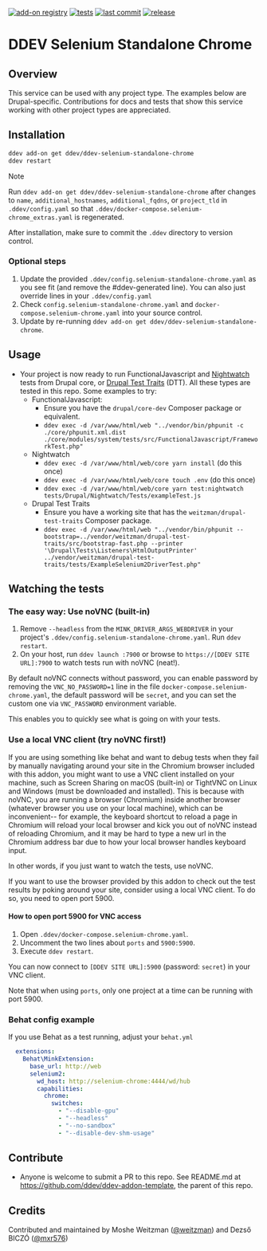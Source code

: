 [![add-on registry](https://img.shields.io/badge/DDEV-Add--on_Registry-blue)](https://addons.ddev.com)
[![tests](https://github.com/ddev/ddev-selenium-standalone-chrome/actions/workflows/tests.yml/badge.svg?branch=main)](https://github.com/ddev/ddev-selenium-standalone-chrome/actions/workflows/tests.yml?query=branch%3Amain)
[![last commit](https://img.shields.io/github/last-commit/ddev/ddev-selenium-standalone-chrome)](https://github.com/ddev/ddev-selenium-standalone-chrome/commits)
[![release](https://img.shields.io/github/v/release/ddev/ddev-selenium-standalone-chrome)](https://github.com/ddev/ddev-selenium-standalone-chrome/releases/latest)

# DDEV Selenium Standalone Chrome

## Overview

This service can be used with any project type. The examples below are Drupal-specific. Contributions for docs and tests that show this service working with other project types are appreciated.

## Installation

```bash
ddev add-on get ddev/ddev-selenium-standalone-chrome
ddev restart
```

> [!NOTE]
> Run `ddev add-on get ddev/ddev-selenium-standalone-chrome` after changes to `name`, `additional_hostnames`, `additional_fqdns`, or `project_tld` in `.ddev/config.yaml` so that `.ddev/docker-compose.selenium-chrome_extras.yaml` is regenerated.

After installation, make sure to commit the `.ddev` directory to version control.

### Optional steps

1. Update the provided `.ddev/config.selenium-standalone-chrome.yaml` as you see fit (and remove the #ddev-generated line). You can also just override lines in your `.ddev/config.yaml`
1. Check `config.selenium-standalone-chrome.yaml` and `docker-compose.selenium-chrome.yaml` into your source control.
1. Update by re-running `ddev add-on get ddev/ddev-selenium-standalone-chrome`.

## Usage

- Your project is now ready to run FunctionalJavascript and [Nightwatch](https://www.drupal.org/docs/automated-testing/javascript-testing-using-nightwatch) tests from Drupal core, or [Drupal Test Traits](https://gitlab.com/weitzman/drupal-test-traits) (DTT). All these types are tested in this repo. Some examples to try:
  - FunctionalJavascript:
    - Ensure you have the `drupal/core-dev` Composer package or equivalent.
    - `ddev exec -d /var/www/html/web "../vendor/bin/phpunit -c ./core/phpunit.xml.dist ./core/modules/system/tests/src/FunctionalJavascript/FrameworkTest.php"`
  - Nightwatch
    - `ddev exec -d /var/www/html/web/core yarn install` (do this once)
    - `ddev exec -d /var/www/html/web/core touch .env` (do this once)
    - `ddev exec -d /var/www/html/web/core yarn test:nightwatch tests/Drupal/Nightwatch/Tests/exampleTest.js`
  - Drupal Test Traits
    - Ensure you have a working site that has the `weitzman/drupal-test-traits` Composer package.
    - `ddev exec -d /var/www/html/web "../vendor/bin/phpunit --bootstrap=../vendor/weitzman/drupal-test-traits/src/bootstrap-fast.php --printer '\Drupal\Tests\Listeners\HtmlOutputPrinter' ../vendor/weitzman/drupal-test-traits/tests/ExampleSelenium2DriverTest.php"`

## Watching the tests

### The easy way: Use noVNC (built-in)

1. Remove `--headless` from the `MINK_DRIVER_ARGS_WEBDRIVER` in your project's `.ddev/config.selenium-standalone-chrome.yaml`. Run `ddev restart`.
2. On your host, run `ddev launch :7900` or browse to `https://[DDEV SITE URL]:7900` to watch tests run with noVNC (neat!).

By default noVNC connects without password, you can enable password by removing the `VNC_NO_PASSWORD=1` line in the file `docker-compose.selenium-chrome.yaml`, the default password will be `secret`, and you can set the custom one via `VNC_PASSWORD` environment variable.

This enables you to quickly see what is going on with your tests.

### Use a local VNC client (try noVNC first!)

If you are using something like behat and want to debug tests when they fail by manually navigating around your site in the Chromium browser included with this addon, you might want to use a VNC client installed on your machine, such as Screen Sharing on macOS (built-in) or TightVNC on Linux and Windows (must be downloaded and installed). This is because with noVNC, you are running a browser (Chromium) inside another browser (whatever browser you use on your local machine), which can be inconvenient-- for example, the keyboard shortcut to reload a page in Chromium will reload your local browser and kick you out of noVNC instead of reloading Chromium, and it may be hard to type a new url in the Chromium address bar due to how your local browser handles keyboard input.

In other words, if you just want to watch the tests, use noVNC.

If you want to use the browser provided by this addon to check out the test results by poking around your site, consider using a local VNC client. To do so, you need to open port 5900.

#### How to open port 5900 for VNC access

1. Open `.ddev/docker-compose.selenium-chrome.yaml`.
2. Uncomment the two lines about `ports` and `5900:5900`.
3. Execute `ddev restart`.

You can now connect to `[DDEV SITE URL]:5900` (password: `secret`) in your VNC client.

Note that when using `ports`, only one project at a time can be running with port 5900.

### Behat config example

If you use Behat as a test running, adjust your `behat.yml`

```yaml
  extensions:
    Behat\MinkExtension:
      base_url: http://web
      selenium2:
        wd_host: http://selenium-chrome:4444/wd/hub
        capabilities:
          chrome:
            switches:
              - "--disable-gpu"
              - "--headless"
              - "--no-sandbox"
              - "--disable-dev-shm-usage"
```

## Contribute

- Anyone is welcome to submit a PR to this repo. See README.md at https://github.com/ddev/ddev-addon-template, the parent of this repo.

## Credits

Contributed and maintained by Moshe Weitzman ([@weitzman](https://github.com/weitzman)) and
Dezső BICZÓ  ([@mxr576](https://github.com/mxr576))
